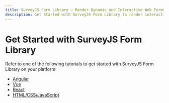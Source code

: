 ```yaml
---
title: SurveyJS Form Library – Render Dynamic and Interactive Web Forms
description: Get Started with SurveyJS Form Library to render interactive web forms in your JavaScript application. Supports basic and advanced input types, conditionally hidden fields, input masking, real-time validation, and more.
---
```


# Get Started with SurveyJS Form Library

Refer to one of the following tutorials to get started with SurveyJS Form Library on your platform:

- [Angular](https://surveyjs.io/Documentation/Library?id=get-started-angular)
- [Vue](https://surveyjs.io/Documentation/Library?id=get-started-vue)
- [React](https://surveyjs.io/Documentation/Library?id=get-started-react)
- [HTML/CSS/JavaScript](/form-library/documentation/get-started-html-css-javascript)
